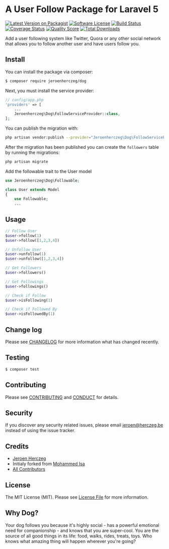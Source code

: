 # A User Follow Package for Laravel 5

[![Latest Version on Packagist][ico-version]][link-packagist]
[![Software License][ico-license]](LICENSE.md)
[![Build Status][ico-travis]][link-travis]
[![Coverage Status][ico-scrutinizer]][link-scrutinizer]
[![Quality Score][ico-code-quality]][link-code-quality]
[![Total Downloads][ico-downloads]][link-downloads]

Add a user following system like Twitter, Quora or any other social network that allows you to follow another user and have users follow you.

## Install

You can install the package via composer:

``` bash
$ composer require jeroenherczeg/dog
```

Next, you must install the service provider:

``` php
// config/app.php
'providers' => [
    ...
    Jeroenherczeg\Dog\FollowServiceProvider::class,
];
```

You can publish the migration with:

``` bash
php artisan vendor:publish --provider="Jeroenherczeg\Dog\FollowServiceProvider"
```

After the migration has been published you can create the `followers` table by running the migrations:

```bash
php artisan migrate
```

Add the followable trait to the User model
``` php
use Jeroenherczeg\Dog\Followable;

class User extends Model
{
    use Followable;
    ...
```
## Usage

``` php
// Follow User
$user->follow(1)
$user->follow([1,2,3,4])

// Unfollow User
$user->unfollow(1)
$user->unfollow([1,2,3,4])

// Get Followers
$user->followers()

// Get Followings
$user->followings()

// Check if Follow
$user->isFollowing(1)

// Check if Followed By
$user->isFollowedBy(1)
```

## Change log

Please see [CHANGELOG](CHANGELOG.md) for more information what has changed recently.

## Testing

``` bash
$ composer test
```

## Contributing

Please see [CONTRIBUTING](CONTRIBUTING.md) and [CONDUCT](CONDUCT.md) for details.

## Security

If you discover any security related issues, please email jeroen@herczeg.be instead of using the issue tracker.

## Credits

- [Jeroen Herczeg][link-author]
- Initialy forked from [Mohammed Isa](https://github.com/mohd-isa)
- [All Contributors][link-contributors]

## License

The MIT License (MIT). Please see [License File](LICENSE.md) for more information.

## Why Dog?

Your dog follows you because it's highly social - has a powerful emotional need for companionship - and knows that you are super-cool. You are the source of all good things in its life: food, walks, rides, treats, toys. Who knows what amazing thing will happen wherever you're going?

[ico-version]: https://img.shields.io/packagist/v/jeroenherczeg/dog.svg?style=flat-square
[ico-license]: https://img.shields.io/badge/license-MIT-brightgreen.svg?style=flat-square
[ico-travis]: https://img.shields.io/travis/jeroenherczeg/dog/master.svg?style=flat-square
[ico-scrutinizer]: https://img.shields.io/scrutinizer/coverage/g/jeroenherczeg/dog.svg?style=flat-square
[ico-code-quality]: https://img.shields.io/scrutinizer/g/jeroenherczeg/dog.svg?style=flat-square
[ico-downloads]: https://img.shields.io/packagist/dt/jeroenherczeg/dog.svg?style=flat-square

[link-packagist]: https://packagist.org/packages/jeroenherczeg/dog
[link-travis]: https://travis-ci.org/jeroenherczeg/dog
[link-scrutinizer]: https://scrutinizer-ci.com/g/jeroenherczeg/dog/code-structure
[link-code-quality]: https://scrutinizer-ci.com/g/jeroenherczeg/dog
[link-downloads]: https://packagist.org/packages/jeroenherczeg/dog
[link-author]: https://github.com/jeroenherczeg
[link-contributors]: ../../contributors
